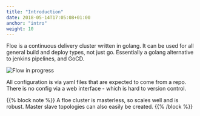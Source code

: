 ```yaml
---
title: "Introduction"
date: 2018-05-14T17:05:08+01:00
anchor: "intro"
weight: 10
---
```


Floe is a continuous delivery cluster written in golang. It can be used for all general build and deploy types, not just go. Essentially a golang alternative to jenkins pipelines, and GoCD.

![Flow in progress](/img/floe.png)

All configuration is via yaml files that are expected to come from a repo. There is no config via a web interface - which is hard to version control.


{{% block note %}}
A floe cluster is masterless, so scales well and is robust. Master slave topologies can also easily be created.
{{% /block %}}
